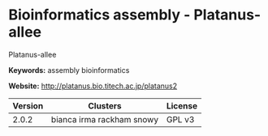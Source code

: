 # Bioinformatics assembly - Platanus-allee

Platanus-allee

**Keywords:** assembly bioinformatics

**Website:** <http://platanus.bio.titech.ac.jp/platanus2>

| Version | Clusters | License |
| ------- | -------- | ------- |
| 2.0.2 | bianca irma rackham snowy | GPL v3 |
